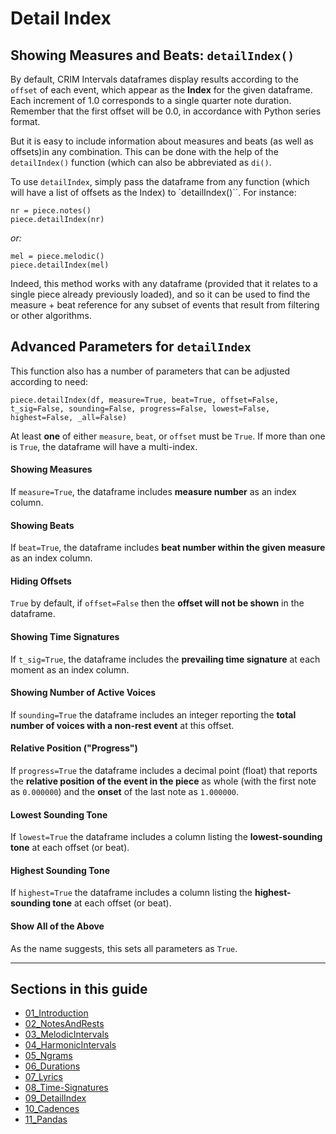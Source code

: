 # Detail Index  

## Showing Measures and Beats:  `detailIndex()`

By default, CRIM Intervals dataframes display results according to the `offset` of each event, which appear as the **Index** for the given dataframe. Each increment of 1.0 corresponds to a single quarter note duration. Remember that the first offset will be 0.0, in accordance with Python series format.

But it is easy to include information about measures and beats (as well as offsets)in any combination. This can be done with the help of the `detailIndex()` function (which can also be abbreviated as `di()`. 

To use `detailIndex`, simply pass the dataframe from any function (which will have a list of offsets as the Index) to `detailIndex()``.  For instance:

    nr = piece.notes()
    piece.detailIndex(nr)

*or:*

    mel = piece.melodic()
    piece.detailIndex(mel)


Indeed, this method works with any dataframe (provided that it relates to a single piece already previously loaded), and so it can be used to find the measure + beat reference for any subset of events that result from filtering or other algorithms.

## Advanced Parameters for `detailIndex`

This function also has a number of parameters that can be adjusted according to need: 

    piece.detailIndex(df, measure=True, beat=True, offset=False, t_sig=False, sounding=False, progress=False, lowest=False, highest=False, _all=False)

At least **one** of either `measure`, `beat`, or `offset` must be `True`.  If more than one is `True`, the dataframe will have a multi-index.

#### Showing Measures

If `measure=True`, the dataframe includes **measure number** as an index column.

#### Showing Beats

If `beat=True`, the dataframe includes **beat number within the given measure** as an index column.

#### Hiding Offsets

`True` by default, if `offset=False` then the **offset will not be shown** in the dataframe.

#### Showing Time Signatures

If `t_sig=True`, the dataframe includes the **prevailing time signature** at each moment as an index column.

#### Showing Number of Active Voices

If `sounding=True` the dataframe includes an integer reporting the **total number of voices with a non-rest event** at this offset.

#### Relative Position ("Progress")

If `progress=True` the dataframe includes a decimal point (float) that reports the **relative position of the event in the piece** as whole (with the first note as `0.000000`) and the **onset** of the last note as `1.000000`. 

#### Lowest Sounding Tone

If `lowest=True` the dataframe includes a column listing the **lowest-sounding tone** at each offset (or beat).

#### Highest Sounding Tone

If `highest=True` the dataframe includes a column listing the **highest-sounding tone** at each offset (or beat).

#### Show All of the Above

As the name suggests, this sets all parameters as `True`.



-----

## Sections in this guide

  * [01_Introduction](01_Introduction.md)
  * [02_NotesAndRests](02_NotesAndRests.md)
  * [03_MelodicIntervals](03_MelodicIntervals.md)
  * [04_HarmonicIntervals](04_HarmonicIntervals.md)
  * [05_Ngrams](05_Ngrams.md)
  * [06_Durations](06_Durations.md)
  * [07_Lyrics](07_Lyrics.md)
  * [08_Time-Signatures](08_TimeSignatures.md)
  * [09_DetailIndex](09_DetailIndex.md)
  * [10_Cadences](10_Cadences.md)
  * [11_Pandas](11_Pandas.md)